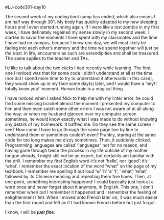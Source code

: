 #LJ-code301-day10

The second week of my coding boot camp has ended, which also means I am half way through 301.  My body has quickly adapted to my new sleeping hours and I even started running again.  If I were like a lost zombie in my first week, I have definately regained my sense slowly in my second week: I started to savor the moments I have spent with my classmates and the time I have had on campus, because I know one day, we will most likely be fading into each other’s memory and the time we spend together will just be *the past*.  In life, encounters as such are serendipities and shall be treasured.  The same applies to the teacher and TAs. 

I’d like to talk about the two *clicks* I had recently while learning.  The first one I noticed was that for some code I didn’t understand at all at the time (nor did I spend more time to try to understand it afterwards in this case), they would show up in my face some day(s) later, and I would have a ‘hey! I totally know you!’ moment.  Human brain is a magical thing. 

I have noticed when I asked Nick to help me with my linter error, he could find some missing bracket almost the moment I presented my computer to him and then even catch some other errors I was not aware of at all along the way; or when my husband glanced over my computer screen sometimes, he would know exactly what I was made to do without knowing any details of my homework.  It baffled me. Do they see the same screen I see?  How come I have to go through the same page line by line to understand them or sometimes couldn’t even? Frankly, staring at the same code for too long makes me dizzy sometimes.  Then, it suddenly clicked.  Programming languages are called “languages” not for no reason, and having gone through twice the process in my life outside of my mother tongue already, I might still not be an expert, but certainly am familiar with the drill.  I remember my first English word-it’s not ‘hello’, nor ‘good’; it’s ‘what’.  I remember the exact location of the word “what” on the page of my textbook.  I remember me spelling it out loud ‘w’ ‘h’ ‘a’ ‘t’, ‘ what’, ‘what’ followed by its Chinese meaning and repeating them five times.  Then, at one point, something interesting happened: I could basically just look at a word once and never forget about it anymore, in English.  This one, I don’t remember when but I remember it happened and I remember the feeling of enlightenment I felt.  When I moved onto French later on, it was much easier than the first round and felt as if I had known French before but just forgot.

I know, I will be ***just fine***. 
